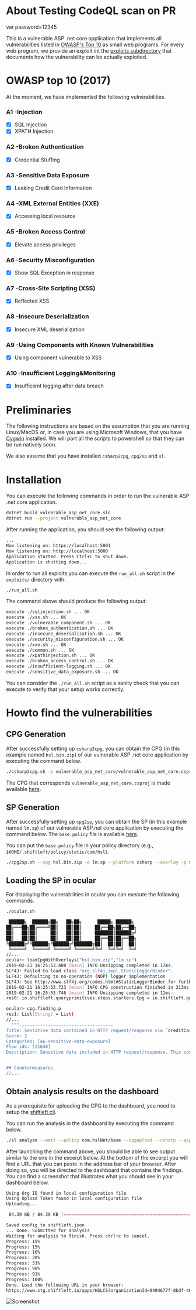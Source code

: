 # About Testing CodeQL scan on PR 

var password=12345

This is a vulnerable ASP .net core application that implements all
vulnerabilities listed in [OWASP's Top 10](https://www.owasp.org/index.php/Category:OWASP_Top_Ten_Project)
as small web programs. For every web program, we provide an exploit
int the [exploits subdirectory](./exploits)
that documents how the vulnerability can be actually exploited.

# OWASP top 10 (2017)

At the moment, we have implemented the following vulnerabilities.

### A1 -Injection
- [x] SQL Injection
- [x] XPATH Injection
### A2 -Broken Authentication
- [x] Credential Stuffing
### A3 -Sensitive Data Exposure
- [x] Leaking Credit Card Information
### A4 -XML External Entities (XXE)
- [x] Accessing local resource
### A5 -Broken Access Control
- [x] Elevate access privileges
### A6 -Security Misconfiguration
- [x] Show SQL Exception in response
### A7 -Cross-Site Scripting (XSS)
- [x] Reflected XSS
### A8 -Insecure Deserialization
- [x] Insecure XML deserialization
### A9 -Using Components with Known Vulnerabilities
- [x] Using component vulnerable to XSS
### A10 -Insufficient Logging&Monitoring
- [x] Insufficient logging after data breach

# Preliminaries

The following instructions are based on the assumption that you are running
Linux/MacOS or, in case you are using Microsoft Windows, that you have 
[Cygwin](https://www.cygwin.com/) installed. We will port all the scripts to powershell so that they can be run natively soon.

We also assume that you have installed `csharp2cpg`, `cpg2sp` and `sl`.

# Installation

You can execute the following commands in order to run the vulnerable ASP .net
core application.

```bash
dotnet build vulnerable_asp_net_core.sln
dotnet run --project vulnerable_asp_net_core
```

After running the application, you should see the following output:

```bash
...
Now listening on: https://localhost:5001
Now listening on: http://localhost:5000
Application started. Press Ctrl+C to shut down.
Application is shutting down...
```

In order to run all exploits you can execute the `run_all.sh` script in the
`exploits/` directory with:

```bash
./run_all.sh
```

The command above should produce the following output:

```bash
execute ./sqlinjection.sh ... OK
execute ./xss.sh ... OK
execute ./vulnerable_component.sh ... OK
execute ./broken_authentication.sh ... OK
execute ./insecure_deserialization.sh ... OK
execute ./security_misconfiguration.sh ... OK
execute ./xxe.sh ... OK
execute ./common.sh ... OK
execute ./xpathinjection.sh ... OK
execute ./broken_access_control.sh ... OK
execute ./insufficient-logging.sh ... OK
execute ./sensitive_data_exposure.sh ... OK
```

You can consider the `./run_all.sh` script as a sanity check that you can
execute to verify that your setup works correctly.

# Howto find the vulnerabilities

## CPG Generation

After successfully setting up `csharp2cpg`, you can obtain the CPG
(in this example named `hsl.bin.zip`) of our vulnerable ASP .net core application by executing the
command below.

```bash
./csharp2cpg.sh -i vulnerable_asp_net_core/vulnerable_asp_net_core.csproj -o hsl.bin.zip
```

The CPG that corresponds `vulnerable_asp_net_core.csproj` is made available [here](https://drive.google.com/file/d/1FWsSorNcIQUtdI3SwfsZS9_4ATzTJC9X/view?usp=sharing).

## SP Generation


After successfully setting up `cpg2sp`, you can obtain the SP (in this example named `lm.sp`) of
our vulnerable ASP.net core application by executing the command below. The
`base.policy` file is available [here](https://drive.google.com/open?id=1d_90dzHDx3swA1-x4lpUOcHqjiJca6j2).

You can put the `base.policy` file in your policy directory (e.g., `$HOME/.shiftleft/policy/static/com/hsl`).

```bash
./cpg2sp.sh --cpg hsl.bin.zip -o lm.sp --platform csharp --overlay -p $HOME/.shiftleft/policy/static/com/hsl/base.policy
```

## Loading the SP in ocular 

For displaying the vulnerabilities in ocular you can execute the following
commands.


```bash
./ocular.sh

 ██████╗  ██████╗██╗   ██╗██╗      █████╗ ██████╗
██╔═══██╗██╔════╝██║   ██║██║     ██╔══██╗██╔══██╗
██║   ██║██║     ██║   ██║██║     ███████║██████╔╝
██║   ██║██║     ██║   ██║██║     ██╔══██║██╔══██╗
╚██████╔╝╚██████╗╚██████╔╝███████╗██║  ██║██║  ██║
 ╚═════╝  ╚═════╝ ╚═════╝ ╚══════╝╚═╝  ╚═╝╚═╝  ╚═╝
//...
ocular> loadCpgWithOverlays("hsl.bin.zip","lm.sp")
2019-02-21 16:25:53.408 [main] INFO Unzipping completed in 17ms.
SLF4J: Failed to load class "org.slf4j.impl.StaticLoggerBinder".
SLF4J: Defaulting to no-operation (NOP) logger implementation
SLF4J: See http://www.slf4j.org/codes.html#StaticLoggerBinder for further details.
2019-02-21 16:25:53.723 [main] INFO CPG construction finished in 313ms.
2019-02-21 16:25:53.746 [main] INFO Unzipping completed in 11ms.
res0: io.shiftleft.queryprimitives.steps.starters.Cpg = io.shiftleft.queryprimitives.steps.starters.Cpg@5d1e09bc

ocular> cpg.finding.p
res1: List[String] = List(
//...
  """------------------------------------
Title: Sensitive data contained in HTTP request/response via `creditCard` in `SL.SensitiveDataExposure`
Score: 2
Categories: [a6-sensitive-data-exposure]
Flow ids: [21646]
Description: Sensitive data included in HTTP request/response. This could result in sensitive data exposure. Many web applications and APIs do not properly protect sensitive data, such as financial and healthcare. Attackers may steal or modify such weakly protected data to conduct credit card fraud, identity theft, or other crimes.


## Countermeasures
//...
```

## Obtain analysis results on the dashboard

As a prerequisite for uploading the CPG to the dashboard, you need to setup the
[shiftleft cli](https://docs.shiftleft.io/shiftleft/getting-started/using-sl-the-shiftleft-cli).

You can run the analysis in the dashboard by executing the command below.

``` bash
./sl analyze --wait --policy com.hslNet/base --cpgupload --csharp --app HSLCS --force hsl.bin.zip

```
After launching the command above, you should be able to see output similar to the one in the excerpt below. At the bottom of the excerpt you will find a URL that you can paste in the address bar of your browser. After doing so, you will be directed to the dashboard that contains the findings. You can find a screenshot that illustrates what you should see in your dashboard below.

``` bash
Using Org ID found in local configuration file
Using Upload Token found in local configuration file
Uploading...

 84.39 KB / 84.39 KB [=================================================================] 100.00% 253.40 KB/s 0s

Saved config to shiftleft.json
... Done. Submitted for analysis
Waiting for analysis to finish. Press ctrl+c to cancel.
Progress: 15%
Progress: 15%
Progress: 16%
Progress: 30%
Progress: 31%
Progress: 90%
Progress: 91%
Progress: 100%
Done. Load the following URL in your browser:
https://www.stg.shiftleft.io/apps/HSLCS?organizationId=9494677f-8bdf-460f-afff-7ac09275e2a9
```

![Screenshot](https://github.com/ShiftLeftSecurity/testdata/blob/master/csharp/vulnerable_asp_net_core/img/hsl.png "Dashboard Results")
